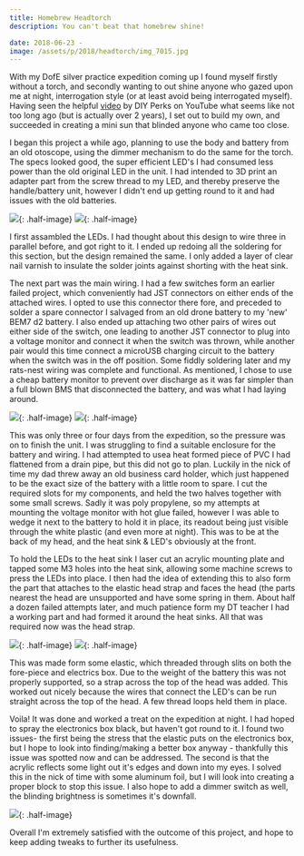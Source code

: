 ```yaml
---
title: Homebrew Headtorch
description: You can't beat that homebrew shine!

date: 2018-06-23 -
image: /assets/p/2018/headtorch/img_7015.jpg
---
```


With my DofE silver practice expedition coming up I found myself firstly without a torch, and secondly wanting to out shine anyone who gazed upon me at night, interrogation style (or at least avoid being interrogated myself). Having seen the helpful [video](https://youtu.be/kl1UPoYSAow) by DIY Perks on YouTube what seems like not too long ago (but is actually over 2 years), I set out to build my own, and succeeded in creating a mini sun that blinded anyone who came too close.

I began this project a while ago, planning to use the body and battery from an old otoscope, using the dimmer mechanism to do the same for the torch. The specs looked good, the super efficient LED's I had consumed less power than the old original LED in the unit. I had intended to 3D print an adapter part from the screw thread to my LED, and thereby preserve the handle/battery unit, however I didn't end up getting round to it and had issues with the old batteries.

<!-- Archived, bem7.tk now claimed but adult entertainment company :( -->

<!-- The days went on and I had forgotten about the project. In that time I had founded [BEM7](https://bem7.tk), and begun delving into the world of batteries as part as my work on the [RodSinski Electric Go Kart project](https://kart.bem7.tk). I had made a battery (the first of the BEM7 'd2' recycled batteries) from four identical old phone batteries I had collected, and as DofE crept to only being a week away I decided to put it to use, and make a head torch. -->

![](/assets/p/2018/headtorch/img_6969.jpg){: .half-image}
![](/assets/p/2018/headtorch/img_6985.jpg){: .half-image}

I first assambled the LEDs. I had thought about this design to wire three in parallel before, and got right to it. I ended up redoing all the soldering for this section, but the design remained the same. I only added a layer of clear nail varnish to insulate the solder joints against shorting with the heat sink.

The next part was the main wiring. I had a few switches form an earlier failed project, which conveniently had JST connectors on either ends of the attached wires. I opted to use this connector there fore, and preceded to solder a spare connector I salvaged from an old drone battery to my 'new' BEM7 d2 battery. I also ended up attaching two other pairs of wires out either side of the switch, one leading to another JST connector to plug into a voltage monitor and connect it when the switch was thrown, while another pair would this time connect a microUSB charging circuit to the battery when the switch was in the off position. Some fiddly soldering later and my rats-nest wiring was complete and functional. As mentioned, I chose to use a cheap battery monitor to prevent over discharge as it was far simpler than a full blown BMS that disconnected the battery, and was what I had laying around.

![](/assets/p/2018/headtorch/img_6995.jpg){: .half-image}
![](/assets/p/2018/headtorch/img_6997.jpg){: .half-image}

This was only three or four days from the expedition, so the pressure was on to finish the unit. I was struggling to find a suitable enclosure for the battery and wiring. I had attempted to usea heat formed piece of PVC I had flattened from a drain pipe, but this did not go to plan. Luckily in the nick of time my dad threw away an old business card holder, which just happened to be the exact size of the battery with a little room to spare. I cut the required slots for my components, and held the two halves together with some small screws. Sadly it was poly propylene, so my attempts at mounting the voltage monitor with hot glue failed, however I was able to wedge it next to the battery to hold it in place, its readout being just visible through the white plastic (and even more at night). This was to be at the back of my head, and the heat sink & LED's obviously at the front.

To hold the LEDs to the heat sink I laser cut an acrylic mounting plate and tapped some M3 holes into the heat sink, allowing some machine screws to press the LEDs into place. I then had the idea of extending this to also form the part that attaches to the elastic head strap and faces the head (the parts nearest the head are unsupported and have some spring in them. About half a dozen failed attempts later, and much patience form my DT teacher I had a working part and had formed it around the heat sinks. All that was required now was the head strap.

![](/assets/p/2018/headtorch/img_7015.jpg){: .half-image}
![](/assets/p/2018/headtorch/img_7018.jpg){: .half-image}

This was made form some elastic, which threaded through slits on both the fore-piece and electrics box. Due to the weight of the battery this was not properly supported, so a strap across the top of the head was added. This worked out nicely because the wires that connect the LED's can be run straight across the top of the head. A few thread loops held them in place.

Voila! It was done and worked a treat on the expedition at night. I had hoped to spray the electronics box black, but haven't got round to it. I found two issues- the first being the stress that the elastic puts on the electronics box, but I hope to look into finding/making a better box anyway - thankfully this issue was spotted now and can be addressed. The second is that the acrylic reflects some light out it's edges and down into my eyes. I solved this in the nick of time with some aluminum foil, but I will look into creating a proper block to stop this issue. I also hope to add a dimmer switch as well, the blinding brightness is sometimes it's downfall.

![](/assets/p/2018/headtorch/img_7020.jpg){: .half-image}

Overall I'm extremely satisfied with the outcome of this project, and hope to keep adding tweaks to further its usefulness.

